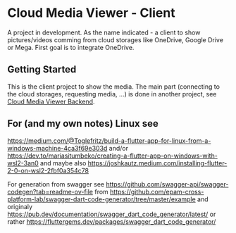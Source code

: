 # Cloud Media Viewer - Client

A project in development. As the name indicated - a client to show pictures/videos comming from cloud storages like OneDrive, Google Drive or Mega.
First goal is to integrate OneDrive.

## Getting Started

This is the client project to show the media.
The main part (connecting to the cloud storages, requesting media, ...) is done in another project, see [Cloud Media Viewer Backend](https://github.com/JanSteffes/CloudMediaViewerBackend).



## For (and my own notes) Linux see

https://medium.com/@Toglefritz/build-a-flutter-app-for-linux-from-a-windows-machine-4ca3f69e303d
and/or https://dev.to/mariasitumbeko/creating-a-flutter-app-on-windows-with-wsl2-3an0
and maybe also https://joshkautz.medium.com/installing-flutter-2-0-on-wsl2-2fbf0a354c78


For generation from swagger see
https://github.com/swagger-api/swagger-codegen?tab=readme-ov-file
from https://github.com/epam-cross-platform-lab/swagger-dart-code-generator/tree/master/example
and originaly https://pub.dev/documentation/swagger_dart_code_generator/latest/
or rather https://fluttergems.dev/packages/swagger_dart_code_generator/
